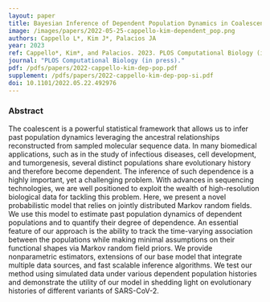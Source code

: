 ```yaml
---
layout: paper
title: Bayesian Inference of Dependent Population Dynamics in Coalescent Models
image: /images/papers/2022-05-25-cappello-kim-dependent_pop.png
authors: Cappello L*, Kim J*, Palacios JA
year: 2023
ref: Cappello*, Kim*, and Palacios. 2023. PLOS Computational Biology (in press) 
journal: "PLOS Computational Biology (in press)."
pdf: /pdfs/papers/2022-cappello-kim-dep-pop.pdf
supplement: /pdfs/papers/2022-cappello-kim-dep-pop-si.pdf
doi: 10.1101/2022.05.22.492976
---
```


### Abstract
The coalescent is a powerful statistical framework that allows us to infer past population dynamics leveraging the ancestral relationships reconstructed from sampled molecular sequence data. In many biomedical applications, such as in the study of infectious diseases, cell development, and tumorgenesis, several distinct populations share evolutionary history and therefore become dependent. The inference of such dependence is a highly important, yet a challenging problem. With advances in sequencing technologies, we are well positioned to exploit the wealth of high-resolution biological data for tackling this problem. Here, we present a novel probabilistic model that relies on jointly distributed Markov random fields. We use this model to estimate past population dynamics of dependent populations and to quantify their degree of dependence. An essential feature of our approach is the ability to track the time-varying association between the populations while making minimal assumptions on their functional shapes via Markov random field priors. We provide nonparametric estimators, extensions of our base model that integrate multiple data sources, and fast scalable inference algorithms. We test our method using simulated data under various dependent population histories and demonstrate the utility of our model in shedding light on evolutionary histories of different variants of SARS-CoV-2.

